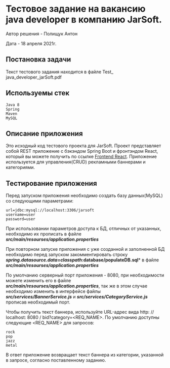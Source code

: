 # Тестовое задание на вакансию java developer в компанию JarSoft.
Автор решения - Полищук Антон

Дата - 18 апреля 2021г.

## Постановка задачи
Текст тестового задания находится в файле Test_ java_developer_jarSoft.pdf

## Используемы стек

    Java 8
    Spring
    Maven
    MySQL
    
    
## Описание приложения
Это исходный код тестового проекта для JarSoft. Проект представляет собой REST приложение
с бэкэндом Spring Boot и фронтэндом React, который вы можете получить по ссылке [Frontend React](https://github.com/AntonPolischuk/JarSoftTest-front-react.git).
Приложение используется для управления(CRUD) рекламными баннерами и категориями.

## Тестирование приложения
Перед запуском приложения необходимо создать базу данных(MySQL) со следующими параметрами:



    url=jdbc:mysql://localhost:3306/jarsoft
    username=user
    password=user
При использовании параметров доступа к БД, отличных от указанных, необходимо их прописать в файле ***src/main/resourses/application.properties***

При повторном запуске приложения с уже созданной и заполненной БД необходимо перед запуском закомментировать строку
***spring.datasource.data=classpath*:database/populateDB.sql*** в файле ***src/main/resourses/application.properties***

По умолчанию серверный порт приложения - 8080, при необходимости можете изменить его в файле ***src/main/resourses/application.properties***,
так же в этом случае необходимо изменить в интерфейсе файлы
***src/services/BannerService.js*** и ***src/services/CategoryService.js*** прописав необходимый порт.

Чтобы получить текст баннера, используйте URL-адрес вида http: // localhost: 8080 / bid?category=<REQ_NAME>.
По умолчанию доступны следующие <REQ_NAME> для запросов:



    rock
    pop
    jazz
    metal

В ответ приложение возвращает текст баннера из категории, указанной в запросе, согласно поставленному заданию. 
